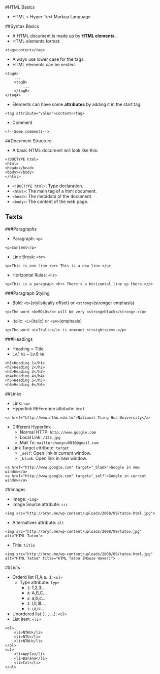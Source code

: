 #HTML Basics
* HTML = Hyper Text Markup Language

##Syntax Basics
* A HTML document is made up by **HTML elements**.
* HTML elements format:
```
<tag>content</tag>
```
* Always use lower case for the tags.
* HTML elements can be nested.
```
<tagA>
	...
	<tagB>
		...
	</tagB>
</tagA>
```
* Elements can have some **attributes** by adding it in the start tag.
```
<tag attribute="value">content</tag>
```
* Comment
```
<!--Some comments-->
```

##Document Structure
* A basic HTML document will look like this:
```
<!DOCTYPE html>
<html>
<head></head>
<body></body>
</html>
```
* `<!DOCTYPE html>`: Type declaration.
* `<html>`: The main tag of a html document.
* `<head>`: The metadata of the document.
* `<body>`: The content of the web page.

## Texts
###Paragraphs
* Paragraph: `<p>`
```
<p>Content</p>
```
* Line Break: `<br>`
```
<p>This is one line <br> This is a new line.</p>
```
* Horizontal Rules: `<hr>`
```
<p>This is a paragraph <hr> There's a horizontal line up there.</p>
```
###Paragraph Styling
* Bold: `<b>`(stylistically offset) or `<strong>`(stronger emphasis)
```
<p>The word <b>BOLD</b> will be very <strong>black</strong>.</p>
```
* Italic: `<i>`(italic) or `<em>`(emphasis)
```
<p>The word <i>Italic</i> is <em>not straight</em>.</p>
```
###Headings
* Heading = Title
* Lv.1 `h1` ~ Lv.6 `h6`
```
<h1>Heading 1</h1>
<h2>Heading 2</h2>
<h3>Heading 3</h3>
<h4>Heading 4</h4>
<h5>Heading 5</h5>
<h6>Heading 6</h6>
```

##Links
* Link: `<a>`
* Hyperlink REFerence attribute: `href`
```
<a href="http://www.nthu.edu.tw">National Tsing Hua University</a>
```
* Different Hyperlink
    * Normal HTTP: `http://www.google.com`
    * Local Link: `/123.jpg`
    * Mail To: `mailto:chunyou0830@gmail.com`
* Link Target attribute: `target`
    * `_self`: Open link in current window.
    * `_blank`: Open link in new window.
```
<a href="http://www.google.com" target="_blank">Google in new window</a>
<a href="http://www.google.com" target="_self">Google in current window</a>
```

##Images
* Image: `<img>`
* Image Source attribute: `src`
```
<img src="http://bryn.me/wp-content/uploads/2008/09/tatoo-html.jpg">
```
* Alternatives attribute: `alt`
```
<img src="http://bryn.me/wp-content/uploads/2008/09/tatoo.jpg" alt="HTML Tatoo">
```
* Title: `title`
```
<img src="http://bryn.me/wp-content/uploads/2008/09/tatoo-html.jpg" alt="HTML Tatoo" title="HTML Tatoo (Mouse Hover)">
```

##Lists
* Orderd list (1,A,a...): `<ol>`
    * Type attribute: `type`
        * `1`: 1,2,3...
        * `A`: A,B,C...
        * `a`: a,b,c...
        * `I`: I,II,III...
        * `i`: i,ii,iii...
* Unordered list (‧,‧,‧...): `<ul>`
* List item: `<li>`
```
<ol>
	<li>NTHU</li>
	<li>NTU</li>
	<li>NTNU</li>
</ol>
<ul>
	<li>Apple</li>
	<li>Banana</li>
	<li>Cat</li>
</ul>
```